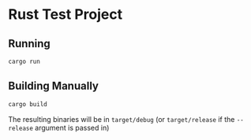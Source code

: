 # Rust Test Project

## Running

```bash
cargo run
```

## Building Manually

```bash
cargo build
```

The resulting binaries will be in `target/debug` (or `target/release` if the
`--release` argument is passed in)
